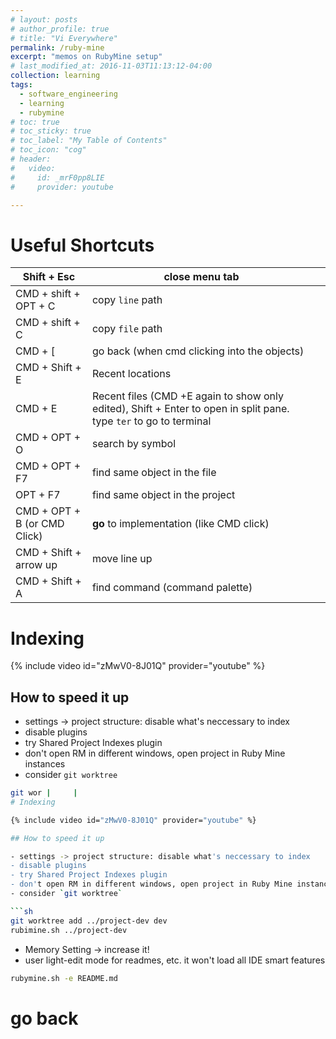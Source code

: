 ```yaml
---
# layout: posts
# author_profile: true
# title: "Vi Everywhere"
permalink: /ruby-mine
excerpt: "memos on RubyMine setup"
# last_modified_at: 2016-11-03T11:13:12-04:00
collection: learning
tags:
  - software_engineering
  - learning
  - rubymine
# toc: true
# toc_sticky: true
# toc_label: "My Table of Contents"
# toc_icon: "cog"
# header:
#   video:
#     id: _mrF0pp8LIE
#     provider: youtube

---
```


# Useful Shortcuts
| Shift + Esc                  | close menu tab                                                                                                     |     |
| ---------------------------- | ------------------------------------------------------------------------------------------------------------------ | --- |
| CMD + shift + OPT + C        | copy `line` path                                                                                                   |     |
| CMD + shift + C              | copy `file` path                                                                                                   |     |
| CMD + [                      | go back (when cmd clicking into the objects)                                                                       |     |
| CMD + Shift + E              | Recent locations                                                                                                   |     |
| CMD + E                      | Recent files (CMD +E again to show only edited), Shift + Enter to open in split pane. type `ter` to go to terminal |     |
| CMD + OPT + O                | search by symbol                                                                                                   |     |
| CMD  + OPT + F7              | find same object in the file                                                                                       |     |
| OPT + F7                     | find same object in the project                                                                                    |     |
| CMD + OPT + B (or CMD Click) | **go** to implementation (like CMD click)                                                                          |     |
| CMD + Shift + arrow up       | move line up                                                                                                       |     |
| CMD + Shift + A              | find command (command palette)                                                                                     |     |
# Indexing

{% include video id="zMwV0-8J01Q" provider="youtube" %}

## How to speed it up

- settings -> project structure: disable what's neccessary to index
- disable plugins
- try Shared Project Indexes plugin
- don't open RM in different windows, open project in Ruby Mine instances
- consider `git worktree`

```sh
git wor |     |
# Indexing

{% include video id="zMwV0-8J01Q" provider="youtube" %}

## How to speed it up

- settings -> project structure: disable what's neccessary to index
- disable plugins
- try Shared Project Indexes plugin
- don't open RM in different windows, open project in Ruby Mine instances
- consider `git worktree`

```sh
git worktree add ../project-dev dev
rubimine.sh ../project-dev
```

- Memory Setting -> increase it!
- user light-edit mode for readmes, etc. it won't load all IDE smart features

```sh
rubymine.sh -e README.md
```
# go back